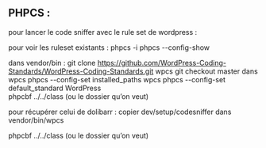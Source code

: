 ## **PHPCS :**

pour lancer le code sniffer avec le rule set de wordpress :

pour voir les ruleset existants :
phpcs -i
phpcs --config-show

dans vendor/bin :
git clone https://github.com/WordPress-Coding-Standards/WordPress-Coding-Standards.git wpcs
git checkout master dans wpcs
phpcs --config-set installed_paths wpcs
phpcs --config-set default_standard WordPress  
phpcbf ../../class   (ou le dossier qu’on veut)

pour récupérer celui de dolibarr :
copier dev/setup/codesniffer dans vendor/bin/wpcs

phpcbf ../../class   (ou le dossier qu’on veut)
